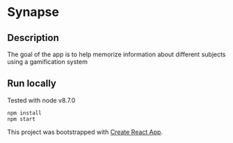 # Synapse

## Description

The goal of the app is to help memorize information about different subjects using a gamification system

## Run locally

Tested with node v8.7.0

```
npm install
npm start
```

This project was bootstrapped with [Create React App](https://github.com/facebookincubator/create-react-app).

